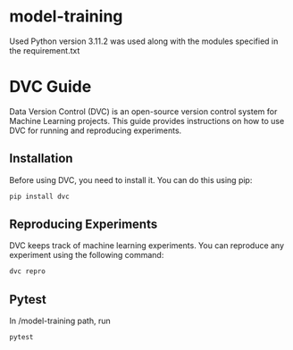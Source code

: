 # model-training

Used Python version 3.11.2 was used along with the modules specified in the requirement.txt

# DVC Guide

Data Version Control (DVC) is an open-source version control system for Machine Learning projects. This guide provides instructions on how to use DVC for running and reproducing experiments.

## Installation

Before using DVC, you need to install it. You can do this using pip:

```bash
pip install dvc
```
## Reproducing Experiments
DVC keeps track of machine learning experiments. You can reproduce any experiment using the following command:
```bash
dvc repro
```
## Pytest
In /model-training path, run
```bash
pytest
```